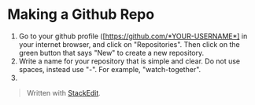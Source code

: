
# Making a Github Repo

1. Go to your github profile ([https://github.com/*YOUR-USERNAME*] in your internet browser, and click on "Repositories". Then click on the green button that says "New" to create a new repository. 
2. Write a name for your repository that is simple and clear. Do not use spaces, instead use "-". For example, "watch-together".
3. 
> Written with [StackEdit](https://stackedit.io/).
<!--stackedit_data:
eyJoaXN0b3J5IjpbLTI3NjExMDU1Nyw1ODIyNjU2MTAsMjI1ND
Q0Njg3LDEzODM1Mjg4MjZdfQ==
-->